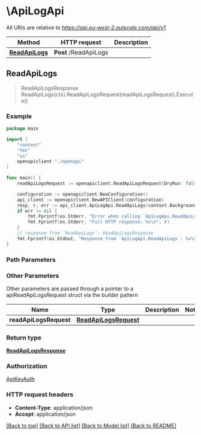 # \ApiLogApi

All URIs are relative to *https://api.eu-west-2.outscale.com/api/v1*

Method | HTTP request | Description
------------- | ------------- | -------------
[**ReadApiLogs**](ApiLogApi.md#ReadApiLogs) | **Post** /ReadApiLogs | 



## ReadApiLogs

> ReadApiLogsResponse ReadApiLogs(ctx).ReadApiLogsRequest(readApiLogsRequest).Execute()



### Example

```go
package main

import (
    "context"
    "fmt"
    "os"
    openapiclient "./openapi"
)

func main() {
    readApiLogsRequest := openapiclient.ReadApiLogsRequest{DryRun: false, Filters: openapiclient.FiltersApiLog{QueryAccessKeys: []string{"QueryAccessKeys_example"), QueryApiNames: []string{"QueryApiNames_example"), QueryCallNames: []string{"QueryCallNames_example"), QueryDateAfter: time.Now(), QueryDateBefore: time.Now(), QueryIpAddresses: []string{"QueryIpAddresses_example"), QueryUserAgents: []string{"QueryUserAgents_example"), RequestIds: []string{"RequestIds_example"), ResponseStatusCodes: []int32{123)}, NextPageToken: "NextPageToken_example", ResultsPerPage: 123, With: openapiclient.With{AccountId: false, CallDuration: false, QueryAccessKey: false, QueryApiName: false, QueryApiVersion: false, QueryCallName: false, QueryDate: false, QueryHeaderRaw: false, QueryHeaderSize: false, QueryIpAddress: false, QueryPayloadRaw: false, QueryPayloadSize: false, QueryUserAgent: false, RequestId: false, ResponseSize: false, ResponseStatusCode: false}} // ReadApiLogsRequest |  (optional)

    configuration := openapiclient.NewConfiguration()
    api_client := openapiclient.NewAPIClient(configuration)
    resp, r, err := api_client.ApiLogApi.ReadApiLogs(context.Background()).ReadApiLogsRequest(readApiLogsRequest).Execute()
    if err != nil {
        fmt.Fprintf(os.Stderr, "Error when calling `ApiLogApi.ReadApiLogs``: %v\n", err)
        fmt.Fprintf(os.Stderr, "Full HTTP response: %v\n", r)
    }
    // response from `ReadApiLogs`: ReadApiLogsResponse
    fmt.Fprintf(os.Stdout, "Response from `ApiLogApi.ReadApiLogs`: %v\n", resp)
}
```

### Path Parameters



### Other Parameters

Other parameters are passed through a pointer to a apiReadApiLogsRequest struct via the builder pattern


Name | Type | Description  | Notes
------------- | ------------- | ------------- | -------------
 **readApiLogsRequest** | [**ReadApiLogsRequest**](ReadApiLogsRequest.md) |  | 

### Return type

[**ReadApiLogsResponse**](ReadApiLogsResponse.md)

### Authorization

[ApiKeyAuth](../README.md#ApiKeyAuth)

### HTTP request headers

- **Content-Type**: application/json
- **Accept**: application/json

[[Back to top]](#) [[Back to API list]](../README.md#documentation-for-api-endpoints)
[[Back to Model list]](../README.md#documentation-for-models)
[[Back to README]](../README.md)

